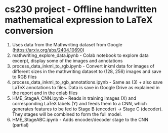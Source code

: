 # cs230 project - Offline handwritten mathematical expression to LaTeX conversion
1) Uses data from the Mathwriting dataset from Google (https://arxiv.org/abs/2404.10690)
2) mathwriting_explore_data.ipynb - Colab notebook to explore data excerpt, display some of the images and annotations
3) process_data_inkml_to_rgb.ipynb - Convert inkml data for images of different sizes in the mathwriting dataset to (128, 256) images and save to RGB files
4) process_data_inkml_to_rgb_annotations.ipynb -  Same as (3) + also save LaTeX annotations to files. Data is save in Google Drive as explained in the report and in the colab files
5) HME_StageA_CNN.ipynb - Reads in training images (X) and corresponding LaTeX labels (Y) and feeds them to a CNN, which generates features to be fed to Stage B (encoder) -> Stage C (decoder). They stages will be combined to form the full model.
6) HME_StageABC.ipynb - Adds encoder/decoder stage to the CNN (partial)
